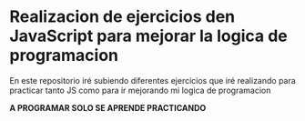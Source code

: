 <h1>Realizacion de ejercicios den JavaScript para mejorar la logica de programacion</h1>
<p>En este repositorio iré subiendo diferentes ejercicios que iré realizando para practicar tanto JS como para ir mejorando mi logica de programacion</p>
<p><strong>A PROGRAMAR SOLO SE APRENDE PRACTICANDO</strong></p>
